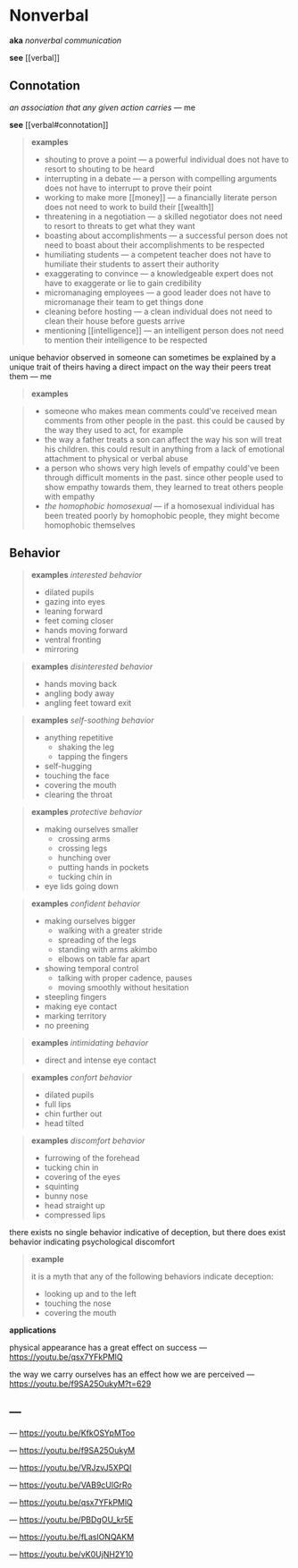 # Nonverbal

**aka** _nonverbal communication_

**see** [[verbal]]

## Connotation

_an association that any given action carries_ &mdash; me

**see** [[verbal#connotation]]

> **examples**
>
> - shouting to prove a point &mdash; a powerful individual does not have to resort to shouting to be heard
> - interrupting in a debate &mdash; a person with compelling arguments does not have to interrupt to prove their point
> - working to make more [[money]] &mdash; a financially literate person does not need to work to build their [[wealth]]
> - threatening in a negotiation &mdash; a skilled negotiator does not need to resort to threats to get what they want
> - boasting about accomplishments &mdash; a successful person does not need to boast about their accomplishments to be respected
> - humiliating students &mdash; a competent teacher does not have to humiliate their students to assert their authority
> - exaggerating to convince &mdash; a knowledgeable expert does not have to exaggerate or lie to gain credibility
> - micromanaging employees &mdash; a good leader does not have to micromanage their team to get things done
> - cleaning before hosting &mdash; a clean individual does not need to clean their house before guests arrive
> - mentioning [[intelligence]] &mdash; an intelligent person does not need to mention their intelligence to be respected

unique behavior observed in someone can sometimes be explained by a unique trait of theirs having a direct impact on the way their peers treat them &mdash; me

> **examples**

> - someone who makes mean comments could've received mean comments from other people in the past. this could be caused by the way they used to act, for example
> - the way a father treats a son can affect the way his son will treat his children. this could result in anything from a lack of emotional attachment to physical or verbal abuse
> - a person who shows very high levels of empathy could've been through difficult moments in the past. since other people used to show empathy towards them, they learned to treat others people with empathy
> - _the homophobic homosexual_ &mdash; if a homosexual individual has been treated poorly by homophobic people, they might become homophobic themselves

## Behavior

> **examples** _interested behavior_
>
> - dilated pupils
> - gazing into eyes
> - leaning forward
> - feet coming closer
> - hands moving forward
> - ventral fronting
> - mirroring

> **examples** _disinterested behavior_
>
> - hands moving back
> - angling body away
> - angling feet toward exit

> **examples** _self-soothing behavior_
>
> - anything repetitive
>   - shaking the leg
>   - tapping the fingers
> - self-hugging
> - touching the face
> - covering the mouth
> - clearing the throat

> **examples** _protective behavior_
>
> - making ourselves smaller
>   - crossing arms
>   - crossing legs
>   - hunching over
>   - putting hands in pockets
>   - tucking chin in
> - eye lids going down

> **examples** _confident behavior_
>
> - making ourselves bigger
>   - walking with a greater stride
>   - spreading of the legs
>   - standing with arms akimbo
>   - elbows on table far apart
> - showing temporal control
>   - talking with proper cadence, pauses
>   - moving smoothly without hesitation
> - steepling fingers
> - making eye contact
> - marking territory
> - no preening

> **examples** _intimidating behavior_
>
> - direct and intense eye contact

> **examples** _confort behavior_
>
> - dilated pupils
> - full lips
> - chin further out
> - head tilted

> **examples** _discomfort behavior_
>
> - furrowing of the forehead
> - tucking chin in
> - covering of the eyes
> - squinting
> - bunny nose
> - head straight up
> - compressed lips

there exists no single behavior indicative of deception, but there does exist behavior indicating psychological discomfort

> **example**
>
> it is a myth that any of the following behaviors indicate deception:
>
> - looking up and to the left
> - touching the nose
> - covering the mouth

**applications**

physical appearance has a great effect on success &mdash; <https://youtu.be/qsx7YFkPMlQ>

the way we carry ourselves has an effect how we are perceived &mdash; <https://youtu.be/f9SA25OukyM?t=629>

## &mdash;

&mdash; <https://youtu.be/KfkOSYpMToo>

&mdash; <https://youtu.be/f9SA25OukyM>

&mdash; <https://youtu.be/VRJzvJ5XPQI>

&mdash; <https://youtu.be/VAB9cUlGrRo>

&mdash; <https://youtu.be/qsx7YFkPMlQ>

&mdash; <https://youtu.be/PBDgOU_kr5E>

&mdash; <https://youtu.be/fLaslONQAKM>

&mdash; <https://youtu.be/vK0UjNH2Y10>
